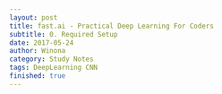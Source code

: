```yaml
---
layout: post
title: fast.ai - Practical Deep Learning For Coders
subtitle: 0. Required Setup
date: 2017-05-24
author: Winona
category: Study Notes
tags: DeepLearning CNN
finished: true
---
```

